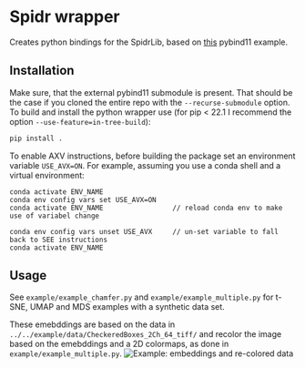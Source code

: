 # Spidr wrapper

Creates python bindings for the SpidrLib, based on [this](https://github.com/pybind/cmake_example) pybind11 example.

## Installation
Make sure, that the external pybind11 submodule is present. That should be the case if you cloned the entire repo with the `--recurse-submodule` option. To build and install the python wrapper use (for pip < 22.1 I recommend the option ``--use-feature=in-tree-build``):

```bash
pip install .
```

To enable AXV instructions, before building the package set an environment variable `USE_AVX=ON`. For example, assuming you use a conda shell and a virtual environment:
```conda
conda activate ENV_NAME
conda env config vars set USE_AVX=ON
conda activate ENV_NAME                 // reload conda env to make use of variabel change

conda env config vars unset USE_AVX     // un-set variable to fall back to SEE instructions
conda activate ENV_NAME
```

## Usage

See `example/example_chamfer.py` and `example/example_multiple.py` for t-SNE, UMAP and MDS examples with a synthetic data set.

These emebddings are based on the data in  `../../example/data/CheckeredBoxes_2Ch_64_tiff/` and recolor the image based on the emebddings and a 2D colormaps, as done in `example/example_multiple.py`.
![Example: embeddings and re-colored data](example/example_multiple_embs.png)